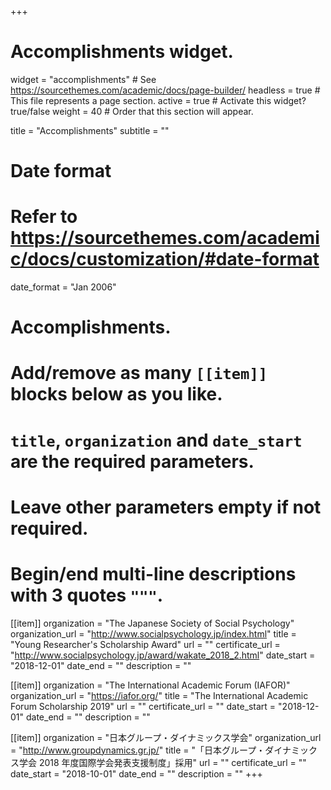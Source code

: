 +++
# Accomplishments widget.
widget = "accomplishments"  # See https://sourcethemes.com/academic/docs/page-builder/
headless = true  # This file represents a page section.
active = true  # Activate this widget? true/false
weight = 40  # Order that this section will appear.

title = "Accomplish&shy;ments"
subtitle = ""

# Date format
#   Refer to https://sourcethemes.com/academic/docs/customization/#date-format
date_format = "Jan 2006"

# Accomplishments.
#   Add/remove as many `[[item]]` blocks below as you like.
#   `title`, `organization` and `date_start` are the required parameters.
#   Leave other parameters empty if not required.
#   Begin/end multi-line descriptions with 3 quotes `"""`.

[[item]]
  organization = "The Japanese Society of Social Psychology"
  organization_url = "http://www.socialpsychology.jp/index.html"
  title = "Young Researcher's Scholarship Award"
  url = ""
  certificate_url = "http://www.socialpsychology.jp/award/wakate_2018_2.html"
  date_start = "2018-12-01"
  date_end = ""
  description = ""

[[item]]
  organization = "The International Academic Forum (IAFOR)"
  organization_url = "https://iafor.org/"
  title = "The International Academic Forum Scholarship 2019"
  url = ""
  certificate_url = ""
  date_start = "2018-12-01"
  date_end = ""
  description = ""

[[item]]
  organization = "日本グループ・ダイナミックス学会"
  organization_url = "http://www.groupdynamics.gr.jp/"
  title = "「日本グループ・ダイナミックス学会 2018 年度国際学会発表支援制度」採用"
  url = ""
  certificate_url = ""
  date_start = "2018-10-01"
  date_end = ""
  description = ""
+++
